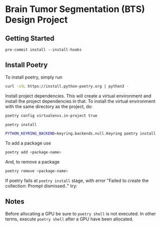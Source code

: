# Brain Tumor Segmentation (BTS) Design Project


## Getting Started

```
pre-commit install --install-hooks
```

## Install Poetry
To install poetry, simply run
```bash
curl -sSL https://install.python-poetry.org | python3 -
```

Install project dependencies. This will create a virtual environment and install the
project dependencies in that. To install the virtual environment with the same directory
as the project, do:
```bash
poetry config virtualenvs.in-project true
```
```bash
poetry install
```

```bash
PYTHON_KEYRING_BACKEND=keyring.backends.null.Keyring poetry install
```

To add a package use
```bash
poetry add <package-name>
```
And, to remove a package
```bash
poetry remove <package-name>
```

If poetry fails at `poetry install` stage, with error
"Failed to create the collection: Prompt dismissed.." try:

## Notes
Before allocating a GPU be sure to ``poetry shell`` is not executed. In other terms,
execute ``poetry shell`` after a GPU have been allocated.
